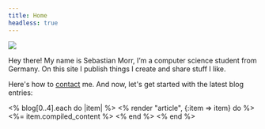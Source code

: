 ```yaml
---
title: Home
headless: true
---
```


<div class="intro">
<img src="/assets/images/avatar.png">

<p>Hey there! My name is Sebastian Morr, I’m a computer science student from Germany. On this site I publish things I create and share stuff I like.</p>

<p>Here's how to <a href="/contact">contact</a> me. And now, let's get started with the latest blog entries:</p>
</div>

<% blog[0..4].each do |item| %>
<% render "article", {:item => item} do %>
<%= item.compiled_content %>
<% end %>
<% end %>

